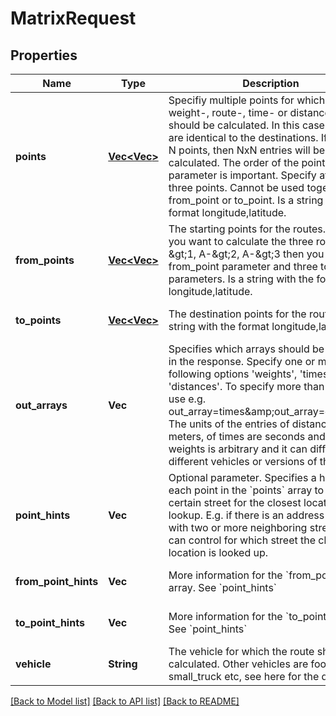 # MatrixRequest

## Properties
Name | Type | Description | Notes
------------ | ------------- | ------------- | -------------
**points** | [**Vec<Vec<f64>>**](array.md) | Specifiy multiple points for which the weight-, route-, time- or distance-matrix should be calculated. In this case the starts are identical to the destinations. If there are N points, then NxN entries will be calculated. The order of the point parameter is important. Specify at least three points. Cannot be used together with from_point or to_point. Is a string with the format longitude,latitude. | [optional] [default to null]
**from_points** | [**Vec<Vec<f64>>**](array.md) | The starting points for the routes. E.g. if you want to calculate the three routes A-&amp;gt;1, A-&amp;gt;2, A-&amp;gt;3 then you have one from_point parameter and three to_point parameters. Is a string with the format longitude,latitude. | [optional] [default to null]
**to_points** | [**Vec<Vec<f64>>**](array.md) | The destination points for the routes. Is a string with the format longitude,latitude. | [optional] [default to null]
**out_arrays** | **Vec<String>** | Specifies which arrays should be included in the response. Specify one or more of the following options &#39;weights&#39;, &#39;times&#39;, &#39;distances&#39;. To specify more than one array use e.g. out_array&#x3D;times&amp;amp;out_array&#x3D;distances. The units of the entries of distances are meters, of times are seconds and of weights is arbitrary and it can differ for different vehicles or versions of this API. | [optional] [default to null]
**point_hints** | **Vec<String>** | Optional parameter. Specifies a hint for each point in the &#x60;points&#x60; array to prefer a certain street for the closest location lookup. E.g. if there is an address or house with two or more neighboring streets you can control for which street the closest location is looked up. | [optional] [default to null]
**from_point_hints** | **Vec<String>** | More information for the &#x60;from_points&#x60; array. See &#x60;point_hints&#x60; | [optional] [default to null]
**to_point_hints** | **Vec<String>** | More information for the &#x60;to_points&#x60; array. See &#x60;point_hints&#x60; | [optional] [default to null]
**vehicle** | **String** | The vehicle for which the route should be calculated. Other vehicles are foot, small_truck etc, see here for the details. | [optional] [default to null]

[[Back to Model list]](../README.md#documentation-for-models) [[Back to API list]](../README.md#documentation-for-api-endpoints) [[Back to README]](../README.md)


